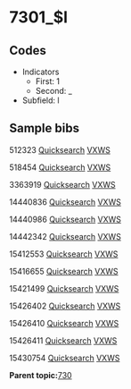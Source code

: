 # 7301\_$l

## Codes

-   Indicators
    -   First: 1
    -   Second: \_
-   Subfield: l

## Sample bibs

512323 [Quicksearch](https://search.library.yale.edu/catalog/512323) [VXWS](http://prodorbis.library.yale.edu:7014/vxws/GetHoldingsService?bibId=512323)

518454 [Quicksearch](https://search.library.yale.edu/catalog/518454) [VXWS](http://prodorbis.library.yale.edu:7014/vxws/GetHoldingsService?bibId=518454)

3363919 [Quicksearch](https://search.library.yale.edu/catalog/3363919) [VXWS](http://prodorbis.library.yale.edu:7014/vxws/GetHoldingsService?bibId=3363919)

14440836 [Quicksearch](https://search.library.yale.edu/catalog/14440836) [VXWS](http://prodorbis.library.yale.edu:7014/vxws/GetHoldingsService?bibId=14440836)

14440986 [Quicksearch](https://search.library.yale.edu/catalog/14440986) [VXWS](http://prodorbis.library.yale.edu:7014/vxws/GetHoldingsService?bibId=14440986)

14442342 [Quicksearch](https://search.library.yale.edu/catalog/14442342) [VXWS](http://prodorbis.library.yale.edu:7014/vxws/GetHoldingsService?bibId=14442342)

15412553 [Quicksearch](https://search.library.yale.edu/catalog/15412553) [VXWS](http://prodorbis.library.yale.edu:7014/vxws/GetHoldingsService?bibId=15412553)

15416655 [Quicksearch](https://search.library.yale.edu/catalog/15416655) [VXWS](http://prodorbis.library.yale.edu:7014/vxws/GetHoldingsService?bibId=15416655)

15421499 [Quicksearch](https://search.library.yale.edu/catalog/15421499) [VXWS](http://prodorbis.library.yale.edu:7014/vxws/GetHoldingsService?bibId=15421499)

15426402 [Quicksearch](https://search.library.yale.edu/catalog/15426402) [VXWS](http://prodorbis.library.yale.edu:7014/vxws/GetHoldingsService?bibId=15426402)

15426410 [Quicksearch](https://search.library.yale.edu/catalog/15426410) [VXWS](http://prodorbis.library.yale.edu:7014/vxws/GetHoldingsService?bibId=15426410)

15426411 [Quicksearch](https://search.library.yale.edu/catalog/15426411) [VXWS](http://prodorbis.library.yale.edu:7014/vxws/GetHoldingsService?bibId=15426411)

15430754 [Quicksearch](https://search.library.yale.edu/catalog/15430754) [VXWS](http://prodorbis.library.yale.edu:7014/vxws/GetHoldingsService?bibId=15430754)

**Parent topic:**[730](../../tags/730/730.md)

